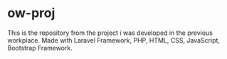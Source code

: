 # ow-proj
This is the repository from the project i was developed in the previous workplace. Made with Laravel Framework, PHP, HTML, CSS, JavaScript, Bootstrap Framework.
